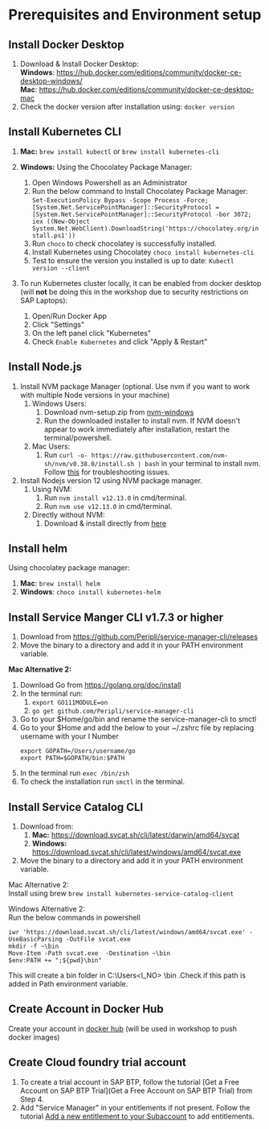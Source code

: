 # Prerequisites and Environment setup

## Install Docker Desktop
1. Download & Install Docker Desktop: <br />
**Windows**: https://hub.docker.com/editions/community/docker-ce-desktop-windows/ <br />
**Mac**: https://hub.docker.com/editions/community/docker-ce-desktop-mac <br />
2. Check the docker version after installation using:
    ```docker version```
## Install Kubernetes CLI
1. **Mac:**
```brew install kubectl``` or ```brew install kubernetes-cli```
2. **Windows:** Using the Chocolatey Package Manager:
    1. Open Windows Powershell as an Administrator
    2. Run the below command to Install Chocolatey Package Manager:
```Set-ExecutionPolicy Bypass -Scope Process -Force; [System.Net.ServicePointManager]::SecurityProtocol = [System.Net.ServicePointManager]::SecurityProtocol -bor 3072; iex ((New-Object System.Net.WebClient).DownloadString('https://chocolatey.org/install.ps1'))```
    3. Run ```choco``` to check chocolatey is successfully installed.
    4. Install Kubernetes using Chocolatey ```choco install kubernetes-cli```
    5. Test to ensure the version you installed is up to date: ```Kubectl version --client```

3. To run Kubernetes cluster locally, it can be enabled from docker desktop (will **not** be doing this in the workshop due to security restrictions on SAP Laptops):
    1. Open/Run Docker App
    2. Click "Settings"
    3. On the left panel click "Kubernetes"
    4. Check ```Enable Kubernetes``` and click "Apply & Restart"
       
## Install Node.js 
1. Install NVM package Manager (optional. Use nvm if you want to work with multiple Node versions in your machine)
    1. Windows Users:
        1. Download nvm-setup.zip from [nvm-windows](https://github.com/coreybutler/nvm-windows/releases)
        2. Run the downloaded installer to install nvm. If NVM doesn't appear to work immediately after installation, restart the terminal/powershell.
    2. Mac Users:
        1. Run ```curl -o- https://raw.githubusercontent.com/nvm-sh/nvm/v0.38.0/install.sh | bash``` in your terminal to install nvm. Follow [this](https://github.com/nvm-sh/nvm) for troubleshooting issues.
2. Install Nodejs version 12 using NVM package manager.
    1. Using NVM:
        1. Run ```nvm install v12.13.0``` in cmd/terminal.
        2. Run ```nvm use v12.13.0``` in cmd/terminal.
    2. Directly without NVM:
        1. Download & install directly from [here](https://nodejs.org/dist/latest-v12.x/)

## Install helm 
Using chocolatey package manager: <br />
1. **Mac**: ```brew install helm```
2. **Windows**: ```choco install kubernetes-helm```

## Install Service Manger CLI v1.7.3 or higher
1. Download from https://github.com/Peripli/service-manager-cli/releases
2. Move the binary to a directory and add it in your PATH environment variable. <br />

**Mac Alternative 2:**<br />
1. Download Go from https://golang.org/doc/install
2. In the terminal run:
    1. ```export GO111MODULE=on```
    2. ```go get github.com/Peripli/service-manager-cli```
3. Go to your $Home/go/bin and rename the service-manager-cli to smctl
4. Go to your $Home and add the below to your ~/.zshrc file by replacing username with your I Number
    ```
    export GOPATH=/Users/username/go
    export PATH=$GOPATH/bin:$PATH
    ```
5. In the terminal run ```exec /bin/zsh```
6. To check the installation run ```smctl``` in the terminal.

## Install Service Catalog CLI
1. Download from:  
    1. **Mac:** https://download.svcat.sh/cli/latest/darwin/amd64/svcat
    2. **Windows:** https://download.svcat.sh/cli/latest/windows/amd64/svcat.exe
2. Move the binary to a directory and add it in your PATH environment variable.

Mac Alternative 2: <br />
Install using brew ```brew install kubernetes-service-catalog-client``` <br />

Windows Alternative 2: <br />
Run the below commands in powershell
```
iwr 'https://download.svcat.sh/cli/latest/windows/amd64/svcat.exe' -UseBasicParsing -OutFile svcat.exe
mkdir -f ~\bin
Move-Item -Path svcat.exe  -Destination ~\bin
$env:PATH += ";${pwd}\bin"
```
This will create a bin folder in C:\Users\<I_NO> \bin .Check if this path is added in Path environment variable.

## Create Account in Docker Hub
Create your account in [docker hub](https://hub.docker.com/signup) (will be used in workshop to push docker images)

## Create Cloud foundry trial account
1. To create a trial account in SAP BTP, follow the tutorial [Get a Free Account on SAP BTP Trial](Get a Free Account on SAP BTP Trial) from Step 4.
2. Add "Service Manager" in your entitlements if not present. Follow the tutorial [Add a new entitlement to your Subaccount](https://developers.sap.com/tutorials/cp-cf-entitlements-add.html) to add entitlements.
